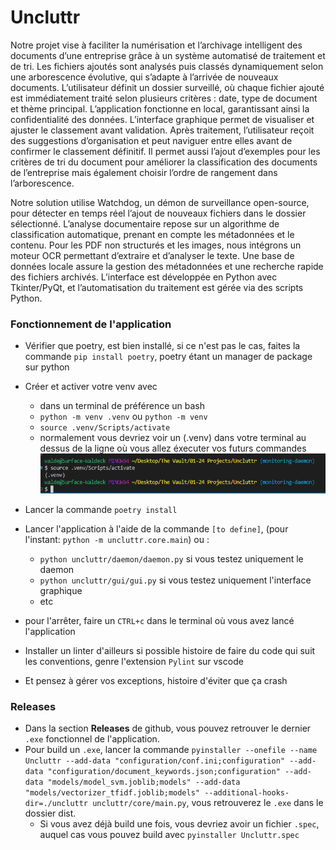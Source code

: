 # Uncluttr

Notre projet vise à faciliter la numérisation et l’archivage intelligent des documents d’une entreprise grâce à un système automatisé de traitement et de tri. Les fichiers ajoutés sont analysés puis classés dynamiquement selon une arborescence évolutive, qui s’adapte à l’arrivée de nouveaux documents.
L’utilisateur définit un dossier surveillé, où chaque fichier ajouté est immédiatement traité selon plusieurs critères : date, type de document et thème principal. L’application fonctionne en local, garantissant ainsi la confidentialité des données.
L’interface graphique permet de visualiser et ajuster le classement avant validation. Après traitement, l’utilisateur reçoit des suggestions d’organisation et peut naviguer entre elles avant de confirmer le classement définitif. Il permet aussi l’ajout d’exemples pour les critères de tri du document pour améliorer la classification des documents de l’entreprise mais également choisir l’ordre de rangement dans l’arborescence.

Notre solution utilise Watchdog, un démon de surveillance open-source, pour détecter en temps réel l’ajout de nouveaux fichiers dans le dossier sélectionné. L’analyse documentaire repose sur un algorithme de classification automatique, prenant en compte les métadonnées et le contenu. Pour les PDF non structurés et les images, nous intégrons un moteur OCR permettant d’extraire et d’analyser le texte. Une base de données locale assure la gestion des métadonnées et une recherche rapide des fichiers archivés. L’interface est développée en Python avec Tkinter/PyQt, et l’automatisation du traitement est gérée via des scripts Python.


### Fonctionnement de l'application
- Vérifier que poetry, est bien installé, si ce n'est pas le cas, faites la commande ```pip install poetry```, poetry étant un manager de package sur python

- Créer et activer votre venv avec
    - dans un terminal de préférence un bash
    - ```python -m venv .venv``` ou ```python -m venv```
    - ```source .venv/Scripts/activate```
    - normalement vous devriez voir un (.venv) dans votre terminal au dessus de la ligne où vous allez éxecuter vos futurs commandes 
![alt text](assets/readme/image.png)

- Lancer la commande ```poetry install```
- Lancer l'application à l'aide de la commande ```[to define]```, (pour l'instant: ```python -m uncluttr.core.main```)  ou :
    - ```python uncluttr/daemon/daemon.py``` si vous testez uniquement le daemon
    - ```python uncluttr/gui/gui.py``` si vous testez uniquement l'interface graphique
    - etc
- pour l'arrêter, faire un ```CTRL+c``` dans le terminal où vous avez lancé l'application

- Installer un linter d'ailleurs si possible histoire de faire du code qui suit les conventions, genre l'extension ```Pylint``` sur vscode
- Et pensez à gérer vos exceptions, histoire d'éviter que ça crash


### Releases

- Dans la section **Releases** de github, vous pouvez retrouver le dernier ```.exe``` fonctionnel de l'application.
- Pour build un ```.exe```, lancer la commande ```pyinstaller --onefile --name Uncluttr --add-data "configuration/conf.ini;configuration" --add-data "configuration/document_keywords.json;configuration" --add-data "models/model_svm.joblib;models" --add-data "models/vectorizer_tfidf.joblib;models" --additional-hooks-dir=./uncluttr uncluttr/core/main.py```, vous retrouverez le ```.exe``` dans le dossier dist.
    - Si vous avez déjà build une fois, vous devriez avoir un fichier ```.spec```, auquel cas vous pouvez build avec ```pyinstaller Uncluttr.spec```
